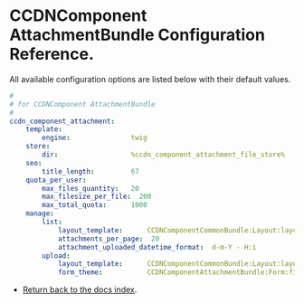 CCDNComponent AttachmentBundle Configuration Reference.
=======================================================

All available configuration options are listed below with their default values.

``` yml
#
# for CCDNComponent AttachmentBundle
#
ccdn_component_attachment:
    template:
        engine:               twig
    store:
        dir:                  %ccdn_component_attachment_file_store%
    seo:
        title_length:         67
    quota_per_user:
        max_files_quantity:   20
        max_filesize_per_file:  200
        max_total_quota:      1000
    manage:
        list:
            layout_template:      CCDNComponentCommonBundle:Layout:layout_body_right.html.twig
            attachments_per_page:  20
            attachment_uploaded_datetime_format:  d-m-Y - H:i
        upload:
            layout_template:      CCDNComponentCommonBundle:Layout:layout_body_right.html.twig
            form_theme:           CCDNComponentAttachmentBundle:Form:fields.html.twig
```

- [Return back to the docs index](index.md).
